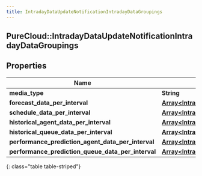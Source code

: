 ```yaml
---
title: IntradayDataUpdateNotificationIntradayDataGroupings
---
```

## PureCloud::IntradayDataUpdateNotificationIntradayDataGroupings

## Properties

|Name | Type | Description | Notes|
|------------ | ------------- | ------------- | -------------|
| **media_type** | **String** |  | [optional] |
| **forecast_data_per_interval** | [**Array&lt;IntradayDataUpdateNotificationForecastDataPerInterval&gt;**](IntradayDataUpdateNotificationForecastDataPerInterval.html) |  | [optional] |
| **schedule_data_per_interval** | [**Array&lt;IntradayDataUpdateNotificationScheduleDataPerInterval&gt;**](IntradayDataUpdateNotificationScheduleDataPerInterval.html) |  | [optional] |
| **historical_agent_data_per_interval** | [**Array&lt;IntradayDataUpdateNotificationHistoricalAgentDataPerInterval&gt;**](IntradayDataUpdateNotificationHistoricalAgentDataPerInterval.html) |  | [optional] |
| **historical_queue_data_per_interval** | [**Array&lt;IntradayDataUpdateNotificationHistoricalQueueDataPerInterval&gt;**](IntradayDataUpdateNotificationHistoricalQueueDataPerInterval.html) |  | [optional] |
| **performance_prediction_agent_data_per_interval** | [**Array&lt;IntradayDataUpdateNotificationPerformancePredictionAgentDataPerInterval&gt;**](IntradayDataUpdateNotificationPerformancePredictionAgentDataPerInterval.html) |  | [optional] |
| **performance_prediction_queue_data_per_interval** | [**Array&lt;IntradayDataUpdateNotificationPerformancePredictionQueueDataPerInterval&gt;**](IntradayDataUpdateNotificationPerformancePredictionQueueDataPerInterval.html) |  | [optional] |
{: class="table table-striped"}


